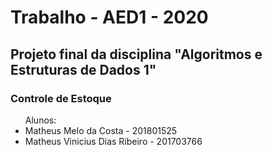 
<h1> Trabalho - AED1 - 2020</h1>

<h2> Projeto final da disciplina "Algoritmos e Estruturas de Dados 1"</h2>

<h3>Controle de Estoque</h3>

<ul> 
    <span>Alunos: </span>
    <li>Matheus Melo da Costa - 201801525</li>
    <li>Matheus Vinicius Dias Ribeiro - 201703766</li>
</ul>

